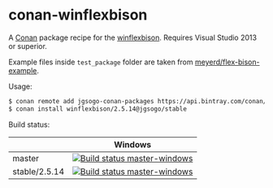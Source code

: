 # conan-winflexbison
A [Conan](https://conan.io) package recipe for the [winflexbison](https://github.com/lexxmark/winflexbison). Requires Visual Studio 2013 or superior.

Example files inside `test_package` folder are taken from [meyerd/flex-bison-example](https://github.com/meyerd/flex-bison-example).

Usage:
```bash
$ conan remote add jgsogo-conan-packages https://api.bintray.com/conan/jgsogo/conan-packages
$ conan install winflexbison/2.5.14@jgsogo/stable
```

Build status:

<table>
    <thead>
        <tr>
            <th></th>
            <th>Windows</th>
        </tr>
    </thead>
    <tr>
        <td>master</td>
        <td><a href="https://ci.appveyor.com/project/jgsogo/conan-winflexbison"><img src="https://ci.appveyor.com/api/projects/status/sbu2sohg582h8252/branch/master" alt="Build status master-windows"/></a></td>
    </tr>
    <tr>
        <td>stable/2.5.14</td>
        <td><a href="https://ci.appveyor.com/project/jgsogo/conan-winflexbison"><img src="https://ci.appveyor.com/api/projects/status/sbu2sohg582h8252/branch/stable/2.5.14" alt="Build status master-windows"/></a></td>
    </tr>
</table>


